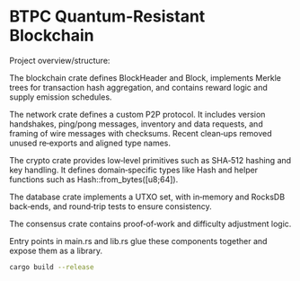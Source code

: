# BTPC Quantum-Resistant Blockchain

Project overview/structure:

The blockchain crate defines BlockHeader and Block, implements Merkle trees for transaction hash aggregation, and contains reward logic and supply emission schedules.

The network crate defines a custom P2P protocol. It includes version handshakes, ping/pong messages, inventory and data requests, and framing of wire messages with checksums. Recent clean‑ups removed unused re‑exports and aligned type names.

The crypto crate provides low‑level primitives such as SHA‑512 hashing and key handling. It defines domain‑specific types like Hash and helper functions such as Hash::from_bytes([u8;64]).

The database crate implements a UTXO set, with in‑memory and RocksDB back‑ends, and round‑trip tests to ensure consistency.

The consensus crate contains proof‑of‑work and difficulty adjustment logic.

Entry points in main.rs and lib.rs glue these components together and expose them as a library.


```bash
cargo build --release
